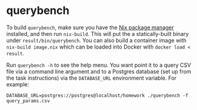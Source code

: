 # querybench

To build `querybench`, make sure you have the [Nix package
manager](https://nixos.org) installed, and then run `nix-build`. This will put
the a statically-built binary under `result/bin/querybench`. You can also build
a container image with `nix-build image.nix` which can be loaded into Docker
with `docker load < result`.

Run `querybench -h` to see the help menu. You want point it to a query CSV file
via a command line argument and to a Postgres database (set up from the task
instructions) via the `DATABASE_URL` environment variable. For example:

```
DATABASE_URL=postgres://postgres@localhost/homework ./querybench -f query_params.csv
```
